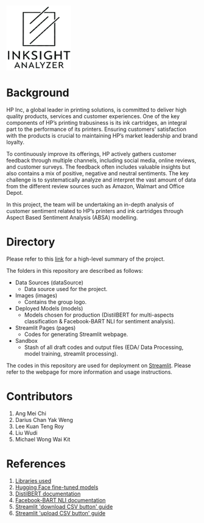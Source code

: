 <img src="https://github.com/wd686/InkSightAnalyzer/blob/main/images/group_logo.jpg" width="170" height="170">

# Background
HP Inc, a global leader in printing solutions, is committed to deliver high quality products, services and customer experiences. One of the key components of HP’s printing trabusiness is its ink cartridges, an integral part to the performance of its printers. Ensuring customers’ satisfaction with the products is crucial to maintaining HP’s market leadership and brand loyalty.

To continuously improve its offerings, HP actively gathers customer feedback through multiple channels, including social media, online reviews, and customer surveys.  The feedback often includes valuable insights but also contains a mix of positive, negative and neutral sentiments. The key challenge is to systematically analyze and interpret the vast amount of data from the different review sources such as Amazon, Walmart and Office Depot. 

In this project, the team will be undertaking an in-depth analysis of customer sentiment related to HP’s printers and ink cartridges through Aspect Based Sentiment Analysis (ABSA) modelling.

# Directory
Please refer to this [link](https://github.com/wd686/InkSightAnalyzer/blob/main/Project%20Summary.pdf) for a high-level summary of the project.

The folders in this repository are described as follows:

- Data Sources (dataSource)
  - Data source used for the project.
- Images (images)
  - Contains the group logo.
- Deployed Models (models)
  - Models chosen for production (DistilBERT for multi-aspects classification & Facebook-BART NLI for sentiment analysis).
- Streamlit Pages (pages)
  - Codes for generating Streamlit webpage.
- Sandbox
  - Stash of all draft codes and output files (EDA/ Data Processing, model training, streamlit processing).

 The codes in this repository are used for deployment on [Streamlit](https://inksightanalyzer.streamlit.app/). Please refer to the webpage for more information and usage instructions.

# Contributors
1. Ang Mei Chi
2. Darius Chan Yak Weng
3. Lee Kuan Teng Roy
4. Liu Wudi
5. Michael Wong Wai Kit

# References
1. [Libraries used](https://github.com/wd686/InkSightAnalyzer/blob/main/requirements.txt)
2. [Hugging Face fine-tuned models](https://huggingface.co/nusebacra)
3. [DistilBERT documentation](https://huggingface.co/docs/transformers/en/model_doc/distilbert)
4. [Facebook-BART NLI documentation](https://huggingface.co/facebook/bart-large-mnli)
5. [Streamlit 'download CSV button' guide](https://www.youtube.com/watch?v=eJWHFJSjD9E)
6. [Streamlit 'upload CSV button' guide](https://www.youtube.com/watch?v=i3Ad3-Z-zbY)
